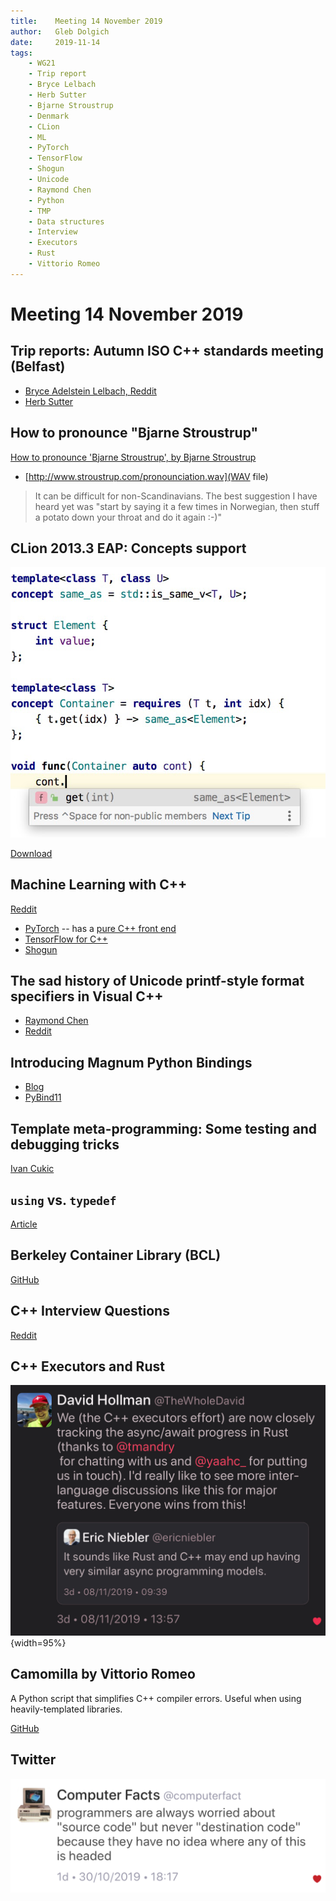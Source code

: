 ```yaml
---
title:    Meeting 14 November 2019
author:   Gleb Dolgich
date:     2019-11-14
tags:
    - WG21
    - Trip report
    - Bryce Lelbach
    - Herb Sutter
    - Bjarne Stroustrup
    - Denmark
    - CLion
    - ML
    - PyTorch
    - TensorFlow
    - Shogun
    - Unicode
    - Raymond Chen
    - Python
    - TMP
    - Data structures
    - Interview
    - Executors
    - Rust
    - Vittorio Romeo
---
```


# Meeting 14 November 2019

## Trip reports: Autumn ISO C++ standards meeting (Belfast)

* [Bryce Adelstein Lelbach, Reddit](https://www.reddit.com/r/cpp/comments/dtuov8/201911_belfast_iso_c_committee_trip_report/)
* [Herb Sutter](https://herbsutter.com/2019/11/09/trip-report-autumn-iso-c-standards-meeting-belfast/)

## How to pronounce "Bjarne Stroustrup"

[How to pronounce 'Bjarne Stroustrup', by Bjarne Stroustrup](http://www.stroustrup.com/bs_faq.html#pronounce)

* [http://www.stroustrup.com/pronounciation.wav](WAV file)

> It can be difficult for non-Scandinavians. The best suggestion I have heard yet was "start by saying it a few times in Norwegian, then stuff a potato down your throat and do it again :-)"

## CLion 2013.3 EAP: Concepts support

![](/img/clion.2019.3.concepts.png)

[Download](https://www.jetbrains.com/clion/nextversion/)

## Machine Learning with C++

[Reddit](https://www.reddit.com/r/cpp/comments/cjrrwm/machine_learning_with_cpp/)

* [PyTorch](https://pytorch.org/features) -- has a [pure C++ front end](https://pytorch.org/cppdocs/)
* [TensorFlow for C++](https://www.tensorflow.org/api_docs/cc)
* [Shogun](https://www.shogun.ml/)

## The sad history of Unicode printf-style format specifiers in Visual C++

* [Raymond Chen](https://devblogs.microsoft.com/oldnewthing/20190830-00/?p=102823)
* [Reddit](https://www.reddit.com/r/cpp/comments/cxi2xy/the_sad_history_of_unicode_printfstyle_format/)

## Introducing Magnum Python Bindings

* [Blog](https://blog.magnum.graphics/announcements/introducing-python-bindings/)
* [PyBind11](https://github.com/pybind/pybind11)

## Template meta-programming: Some testing and debugging tricks

[Ivan Cukic](https://cukic.co/2019/02/19/tmp-testing-and-debugging-templates/)

## `using` vs. `typedef`

[Article](https://www.nextptr.com/tutorial/ta1193988140/how-cplusplus-using-or-aliasdeclaration-is-better-than-typedef)

## Berkeley Container Library (BCL)

[GitHub](https://github.com/berkeley-container-library/bcl)

## C++ Interview Questions

[Reddit](https://www.reddit.com/r/cpp/comments/d9xnce/c_interview_questions/)

## C++ Executors and Rust

![](/img/cpp-executors-rust.png){width=95%}

## Camomilla by Vittorio Romeo

A Python script that simplifies C++ compiler errors. Useful when using heavily-templated libraries.

[GitHub](https://github.com/SuperV1234/camomilla)

## Twitter

![](/img/destination-code.png)
